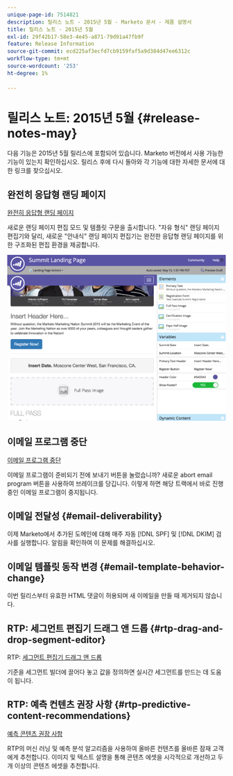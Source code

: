 ```yaml
---
unique-page-id: 7514821
description: 릴리스 노트 - 2015년 5월 - Marketo 문서 - 제품 설명서
title: 릴리스 노트 - 2015년 5월
exl-id: 29f42b17-58e3-4e45-a871-79d91a47fb9f
feature: Release Information
source-git-commit: ecd225af3ecfd7cb9159faf5a9d384d47ee6312c
workflow-type: tm+mt
source-wordcount: '253'
ht-degree: 1%

---
```


# 릴리스 노트: 2015년 5월 {#release-notes-may}

다음 기능은 2015년 5월 릴리스에 포함되어 있습니다. Marketo 버전에서 사용 가능한 기능이 있는지 확인하십시오. 릴리스 후에 다시 돌아와 각 기능에 대한 자세한 문서에 대한 링크를 찾으십시오.

## 완전히 응답형 랜딩 페이지

[완전히 응답형 랜딩 페이지](/help/marketo/product-docs/demand-generation/landing-pages/guided-landing-pages/create-a-guided-landing-page.md)

새로운 랜딩 페이지 편집 모드 및 템플릿 구문을 출시합니다. &quot;자유 형식&quot; 랜딩 페이지 편집기와 달리, 새로운 &quot;안내식&quot; 랜딩 페이지 편집기는 완전한 응답형 랜딩 페이지를 위한 구조화된 편집 환경을 제공합니다.

![](assets/image2015-5-15-13-3a33-3a11.png)

## 이메일 프로그램 중단

[이메일 프로그램 중단](/help/marketo/product-docs/email-marketing/email-programs/email-program-actions/abort-email-program.md)

이메일 프로그램이 준비되기 전에 보내기 버튼을 눌렀습니까? 새로운 abort email program 버튼을 사용하여 브레이크를 당깁니다. 이렇게 하면 해당 트랙에서 바로 진행 중인 이메일 프로그램이 중지됩니다.

## 이메일 전달성  {#email-deliverability}

이제 Marketo에서 추가된 도메인에 대해 매주 자동 [!DNL SPF] 및 [!DNL DKIM] 검사를 실행합니다. 알림을 확인하여 이 문제를 해결하십시오.

## 이메일 템플릿 동작 변경 {#email-template-behavior-change}

이번 릴리스부터 유효한 HTML 댓글이 허용되며 새 이메일을 만들 때 제거되지 않습니다.

## RTP: 세그먼트 편집기 드래그 앤 드롭 {#rtp-drag-and-drop-segment-editor}

RTP: [세그먼트 편집기 드래그 앤 드롭](/help/marketo/product-docs/web-personalization/using-web-segments/web-segments.md)

기준을 세그먼트 빌더에 끌어다 놓고 값을 정의하면 실시간 세그먼트를 만드는 데 도움이 됩니다.

## RTP: 예측 컨텐츠 권장 사항 {#rtp-predictive-content-recommendations}

[예측 콘텐츠 권장 사항](/help/marketo/product-docs/predictive-content/enabling-predictive-content/enable-predictive-content-for-web-rich-media.md)

RTP의 머신 러닝 및 예측 분석 알고리즘을 사용하여 올바른 컨텐츠를 올바른 잠재 고객에게 추천합니다. 이미지 및 텍스트 설명을 통해 콘텐츠 에셋을 시각적으로 개선하고 두 개 이상의 콘텐츠 에셋을 추천합니다.

